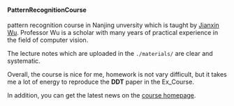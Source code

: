 #### PatternRecognitionCourse

pattern recognition course in Nanjing unversity which is taught by [Jianxin Wu](<http://cs.nju.edu.cn/wujx/>). Professor Wu is a scholar with many years of practical experience in the field of computer vision.

The lecture notes which are uploaded in the `./materials/` are clear and systematic.

Overall, the course is nice for me, homework is not vary difficult, but it takes me a lot of energy to reproduce the **DDT** paper in the Ex_Course.

In addition, you can get the latest news on the [course homepage](<http://cs.nju.edu.cn/wujx/teaching_PR.html>).